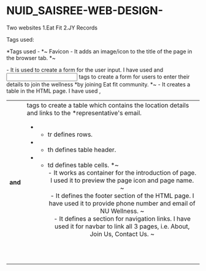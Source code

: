 # NUID_SAISREE-WEB-DESIGN-

Two websites 
1.Eat Fit
2.JY Records


Tags used:

*Tags used - 
*~ Favicon - It adds an image/icon to the title of the page in the browser tab.
*~ <form> - It is used to create a form for the user input. I have used <label> and <input> tags to create a form for users to enter their details to join the wellness *by joining Eat fit community.
*~ <table> - It creates a table in the HTML page. I have used <tr>, <th> and <td> tags to create a table which contains the location details and links to the *representative's email.
*	- tr defines rows.
*	- th defines table header.
*	- td defines table cells.
*~ <header> - It works as container for the introduction of page. I used it to preview the page icon and page name. 
~ <footer> - It defines the footer section of the HTML page. I have used it to provide phone number and email of NU Wellness.
~ <nav> - It defines a section for navigation links. I have used it for navbar to link all 3 pages, i.e. About, Join Us, Contact Us.
~ <style> - It is used to define the required css of the elements in the HTML page.
~ <img> - It is used to link an image to the HTML page. I have used .gif and .jpg for images and background-image.
~ <a> - Hyperlink - Used to define a hyperlink. the 'href' attribute in <a> is used to indicate the link's destination. I have used it,
	- in the navbar to link all 3 pages.
	- in table to link to the representative's email from the default mail app.
~ <button> - It defines a button. I have used it in main page at the bottom to link the button to the JOIN US HTML page.
~ <br> - It is used to break the line and move to the next line.
